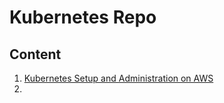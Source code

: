 # Kubernetes Repo

## Content

1. [Kubernetes Setup and Administration on AWS](./kube_basics/README.md)
2. 